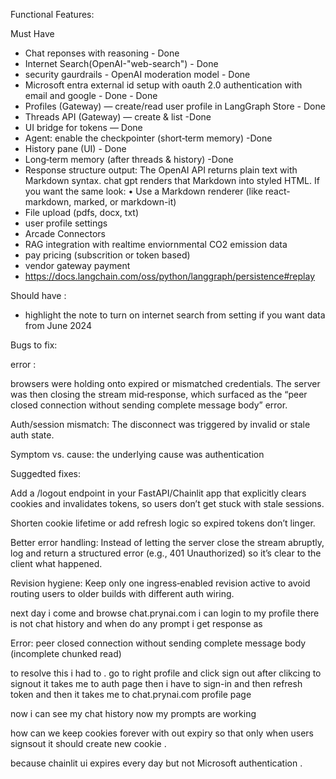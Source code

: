 Functional Features:

Must Have
- Chat reponses with reasoning  - Done 
- Internet Search(OpenAI-"web-search") - Done 
- security gaurdrails - OpenAI moderation model - Done
- Microsoft entra external id setup with oauth 2.0 authentication with email and google - Done -  Done
- Profiles (Gateway) — create/read user profile in LangGraph Store - Done
- Threads API (Gateway) — create & list -Done
- UI bridge for tokens — Done
- Agent: enable the checkpointer (short‑term memory) -Done
- History pane (UI) - Done 
- Long‑term memory (after threads & history) -Done
- Response structure output:
    The OpenAI API returns plain text with Markdown syntax.
    chat gpt renders that Markdown into styled HTML.
    If you want the same look:
	•	Use a Markdown renderer (like react-markdown, marked, or markdown-it)
- File upload (pdfs, docx, txt)
- user profile settings
- Arcade Connectors
- RAG integration with realtime enviornmental CO2 emission data 
- pay pricing (subscrition or token based)
- vendor gateway payment
- https://docs.langchain.com/oss/python/langgraph/persistence#replay


Should have :

- highlight the note to turn on internet search from setting if you want data from June 2024



Bugs to fix:

error : 

browsers were holding onto expired or mismatched credentials. The server was then closing the stream mid‑response, which surfaced as the “peer closed connection without sending complete message body” error.

Auth/session mismatch: The disconnect was triggered by invalid or stale auth state.

Symptom vs. cause: the underlying cause was authentication

Suggedted fixes:

Add a /logout endpoint in your FastAPI/Chainlit app that explicitly clears cookies and invalidates tokens, so users don’t get stuck with stale sessions.

Shorten cookie lifetime or add refresh logic so expired tokens don’t linger.

Better error handling: Instead of letting the server close the stream abruptly, log and return a structured error (e.g., 401 Unauthorized) so it’s clear to the client what happened.

Revision hygiene: Keep only one ingress‑enabled revision active to avoid routing users to older builds with different auth wiring.


next day i come and browse chat.prynai.com i can login to my profile there is not chat history and when do any prompt i get response as 

Error: peer closed connection without sending complete message body (incomplete chunked read)

to resolve this i had to . go to right profile and click sign out 
after clikcing to signout it takes me to auth page then i have to sign-in and then refresh token and then it takes me to chat.prynai.com profile page

now i can see my chat history now my prompts are working

how can we keep cookies forever with out expiry so that only when users signsout it should create new cookie . 

because chainlit ui expires every day but not Microsoft authentication . 




